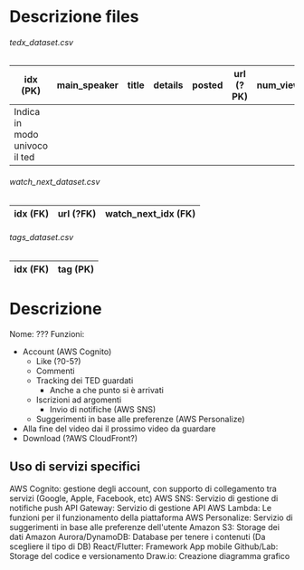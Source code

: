 # Descrizione files
###### tedx_dataset.csv
| idx (PK)                      | main_speaker | title | details | posted | url (?PK) | num_views | duration |
| ----------------------------- | ------------ | ----- | ------- | ------ | --------- | --------- | -------- |
| Indica in modo univoco il ted |              |       |         |        |           |           |          |
###### watch_next_dataset.csv
| idx (FK) | url (?FK) | watch_next_idx (FK) |
| -------- | --------- | ------------------- |
###### tags_dataset.csv
| idx (FK) | tag (PK) |
| -------- | -------- |
# Descrizione
Nome: ???
Funzioni:
- Account (AWS Cognito)
	- Like (?0-5?)
	- Commenti
	- Tracking dei TED guardati
		- Anche a che punto si è arrivati
	- Iscrizioni ad argomenti
		- Invio di notifiche (AWS SNS)
	- Suggerimenti in base alle preferenze (AWS Personalize)
- Alla fine del video dai il prossimo video da guardare
- Download (?AWS CloudFront?)

## Uso di servizi specifici
AWS Cognito: gestione degli account, con supporto di collegamento tra servizi (Google, Apple, Facebook, etc)
AWS SNS: Servizio di gestione di notifiche push
API Gateway: Servizio di gestione API
AWS Lambda: Le funzioni per il funzionamento della piattaforma
AWS Personalize: Servizio di suggerimenti in base alle preferenze dell'utente
Amazon S3: Storage dei dati
Amazon Aurora/DynamoDB: Database per tenere i contenuti (Da scegliere il tipo di DB)
React/Flutter: Framework App mobile
Github/Lab: Storage del codice e versionamento
Draw.io: Creazione diagramma grafico